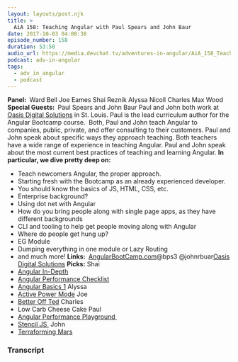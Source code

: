 ```yaml
---
layout: layouts/post.njk
title: >
  AiA 158: Teaching Angular with Paul Spears and John Baur
date: 2017-10-03 04:00:38
episode_number: 158
duration: 53:50
audio_url: https://media.devchat.tv/adventures-in-angular/AiA_158_Teaching_Angular_with_Paul_Spears_and_John_Baur.mp3
podcast: adv-in-angular
tags:
  - adv_in_angular
  - podcast
---
```


**Panel:&nbsp;** Ward Bell Joe Eames Shai Reznik Alyssa Nicoll Charles Max Wood **Special Guests:&nbsp;** Paul Spears and John Baur Paul and John both work at [Oasis Digital Solutions](https://oasisdigital.com) in St. Louis. Paul is the lead curriculum author for the Angular Bootcamp course.&nbsp; Both, Paul and John teach Angular to companies, public, private, and offer&nbsp;consulting to their customers. Paul and John speak about specific ways they approach teaching. Both teachers have a wide range of experience in teaching Angular. Paul and John speak about the most current best practices of teaching and learning Angular. **In particular, we dive pretty deep on:**

- Teach newcomers Angular, the proper approach.
- Starting fresh with the Bootcamp as an already experienced developer.
- You should know the basics of JS, HTML, CSS, etc.
- Enterprise background?
- Using dot net with Angular
- How do you bring people along with single page apps, as they have different backgrounds
- CLI and tooling to help get people moving along with Angular
- Where do people get hung up?
- EG Module
- Dumping everything in one module or Lazy Routing
- and much more!
  **Links:&nbsp;** [AngularBootCamp.com](http://AngularBootCamp.com)@bps3 @johnrbuar[Oasis Digital Solutions](https://oasisdigital.com) **Picks:** Shai
- [Angular In-Depth](https://blog.angularindepth.com/?gi=a1c8a716c022)
- [Angular Performance Checklist](https://github.com/mgechev/angular-performance-checklist)
- [Angular Basics 1](https://www.hirez.io/c/angular-basics-1/e/episode-1-course-overview)
  Alyssa
- [Active Power Mode](https://github.com/JoelBesada/activate-power-mode)
  Joe
- [Better Off Ted](http://www.imdb.com/title/tt1235547/)
  Charles
- Low Carb Cheese Cake
  Paul
- [Angular Performance Playground&nbsp;](https://github.com/dpsthree/angular-performance-playground)
- [Stencil JS&nbsp;](https://stenciljs.com)
  John
- [Terraforming Mars](https://boardgamegeek.com/boardgame/167791/terraforming-mars)

### Transcript
